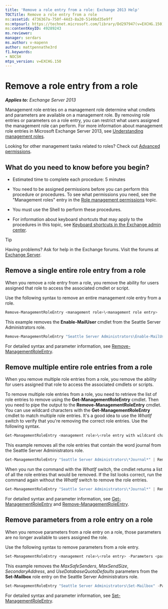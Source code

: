 ```yaml
---
title: 'Remove a role entry from a role: Exchange 2013 Help'
TOCTitle: Remove a role entry from a role
ms:assetid: 4736367a-750f-44d3-8a20-5149bd35e9ff
ms:mtpsurl: https://technet.microsoft.com/library/Dd297947(v=EXCHG.150)
ms:contentKeyID: 49289243
ms.reviewer: 
manager: serdars
ms.author: v-mapenn
author: mattpennathe3rd
f1.keywords:
- NOCSH
mtps_version: v=EXCHG.150
---
```


# Remove a role entry from a role

_**Applies to:** Exchange Server 2013_

Management role entries on a management role determine what cmdlets and parameters are available on a management role. By removing role entries or parameters on a role entry, you can restrict what users assigned the management role can perform. For more information about management role entries in Microsoft Exchange Server 2013, see [Understanding management roles](understanding-management-roles-exchange-2013-help.md).

Looking for other management tasks related to roles? Check out [Advanced permissions](advanced-permissions-exchange-2013-help.md).

## What do you need to know before you begin?

- Estimated time to complete each procedure: 5 minutes

- You need to be assigned permissions before you can perform this procedure or procedures. To see what permissions you need, see the "Management roles" entry in the [Role management permissions](role-management-permissions-exchange-2013-help.md) topic.

- You must use the Shell to perform these procedures.

- For information about keyboard shortcuts that may apply to the procedures in this topic, see [Keyboard shortcuts in the Exchange admin center](keyboard-shortcuts-in-the-exchange-admin-center-2013-help.md).

> [!TIP]
> Having problems? Ask for help in the Exchange forums. Visit the forums at [Exchange Server](https://go.microsoft.com/fwlink/p/?linkid=60612).

## Remove a single entire role entry from a role

When you remove a role entry from a role, you remove the ability for users assigned that role to access the associated cmdlet or script.

Use the following syntax to remove an entire management role entry from a role.

```powershell
Remove-ManagementRoleEntry <management role>\<management role entry>
```

This example removes the **Enable-MailUser** cmdlet from the Seattle Server Administrators role.

```powershell
Remove-ManagementRoleEntry "Seattle Server Administrators\Enable-MailUser"
```

For detailed syntax and parameter information, see [Remove-ManagementRoleEntry](https://docs.microsoft.com/powershell/module/exchange/Remove-ManagementRoleEntry).

## Remove multiple entire role entries from a role

When you remove multiple role entries from a role, you remove the ability for users assigned that role to access the associated cmdlets or scripts.

To remove multiple role entries from a role, you need to retrieve the list of role entries to remove using the **Get-ManagementRoleEntry** cmdlet. Then you need to pipe the output to the **Remove-ManagementRoleEntry** cmdlet. You can use wildcard characters with the **Get-ManagementRoleEntry** cmdlet to match multiple role entries. It's a good idea to use the *WhatIf* switch to verify that you're removing the correct role entries. Use the following syntax.

```powershell
Get-ManagementRoleEntry <management role>\<role entry with wildcard character> | Remove-ManagementRoleEntry -WhatIf
```

This example removes all the role entries that contain the word journal from the Seattle Server Administrators role.

```powershell
Get-ManagementRoleEntry "Seattle Server Administrators\*Journal*" | Remove-ManagementRoleEntry -WhatIf
```

When you run the command with the *WhatIf* switch, the cmdlet returns a list of all the role entries that would be removed. If the list looks correct, run the command again without the *WhatIf* switch to remove the role entries.

```powershell
Get-ManagementRoleEntry "Seattle Server Administrators\*Journal*" | Remove-ManagementRoleEntry
```

For detailed syntax and parameter information, see [Get-ManagementRoleEntry](https://docs.microsoft.com/powershell/module/exchange/Get-ManagementRoleEntry) and [Remove-ManagementRoleEntry](https://docs.microsoft.com/powershell/module/exchange/Remove-ManagementRoleEntry).

## Remove parameters from a role entry on a role

When you remove parameters from a role entry on a role, those parameters are no longer available to users assigned the role.

Use the following syntax to remove parameters from a role entry.

```powershell
Set-ManagementRoleEntry <management role>\<role entry> -Parameters <parameter 1>,<parameter 2...> -RemoveParameter
```

This example removes the *MaxSafeSenders*, *MaxSendSize*, *SecondaryAddress*, and *UseDatabaseQuotaDefaults* parameters from the **Set-Mailbox** role entry on the Seattle Server Administrators role.

```powershell
Set-ManagementRoleEntry "Seattle Server Administrators\Set-Mailbox" -Parameters MaxSafeSenders,MaxSendSize,SecondaryAddress,UseDatabaseQuotaDefaults -RemoveParameter
```

For detailed syntax and parameter information, see [Set-ManagementRoleEntry](https://docs.microsoft.com/powershell/module/exchange/Set-ManagementRoleEntry).
